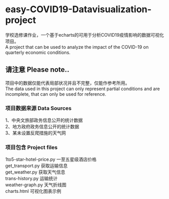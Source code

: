 # easy-COVID19-Datavisualization-project
学校选修课作业，一个基于echarts的可用于分析COVID19疫情影响的数据可视化项目。  
A project that can be used to analyze the impact of the COVID-19 on quarterly economic conditions.

## 请注意 Please note..
项目中的数据仅能代表局部状况并且不完整，仅能作参考所用。  
The data used in this project can only represent partial conditions and are incomplete, that can only be used for reference.

### 项目数据来源 Data Sources
1、中央文旅部政务信息公开的统计数据  
2、地方政府政务信息公开的统计数据  
3、某未设置反爬措施的天气网  

### 项目包含 Project files
1to5-star-hotel-price.py  一至五星级酒店价格  
get_transport.py  获取运输信息  
get_weather.py  获取天气信息  
trans-history.py  运输统计  
weather-graph.py  天气折线图  
charts.html  可视化图表示例

